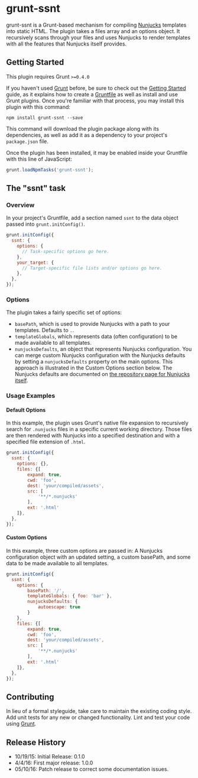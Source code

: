 # grunt-ssnt

grunt-ssnt is a Grunt-based mechanism for compiling [Nunjucks](https://mozilla.github.io/nunjucks/) templates into static HTML.  The plugin takes a files array and an options object.  It recursively scans through your files and uses Nunjucks to render templates with all the features that Nunjucks itself provides.

## Getting Started
This plugin requires Grunt `>=0.4.0`

If you haven't used [Grunt](http://gruntjs.com/) before, be sure to check out the [Getting Started](http://gruntjs.com/getting-started) guide, as it explains how to create a [Gruntfile](http://gruntjs.com/sample-gruntfile) as well as install and use Grunt plugins. Once you're familiar with that process, you may install this plugin with this command:

```shell
npm install grunt-ssnt --save
```

This command will download the plugin package along with its dependencies, as well as add it as a dependency to your project's `package.json` file.

Once the plugin has been installed, it may be enabled inside your Gruntfile with this line of JavaScript:

```js
grunt.loadNpmTasks('grunt-ssnt');
```

## The "ssnt" task

### Overview
In your project's Gruntfile, add a section named `ssnt` to the data object passed into `grunt.initConfig()`.

```js
grunt.initConfig({
  ssnt: {
    options: {
      // Task-specific options go here.
    },
    your_target: {
      // Target-specific file lists and/or options go here.
    },
  },
});
```

### Options
The plugin takes a fairly specific set of options:
* `basePath`, which is used to provide Nunjucks with a path to your templates.  Defaults to `.`.
* `templateGlobals`, which represents data (often configuration) to be made available to all templates.
* `nunjucksDefaults`, an object that represents Nunjucks configuration. You can merge custom Nunjucks configuration with the Nunjucks defaults by setting a `nunjucksDefaults` property on the main options.  This approach is illustrated in the Custom Options section below.  The Nunjucks defaults are documented on [the repository page for Nunjucks itself](https://mozilla.github.io/nunjucks/api.html#configure).

### Usage Examples

#### Default Options
In this example, the plugin uses Grunt's native file expansion to recursively search for `.nunjucks` files in a specific current working directory.  Those files are then rendered with Nunjucks into a specified destination and with a specified file extension of `.html`.

```js
grunt.initConfig({
  ssnt: {
    options: {},
    files: {[
        expand: true,
        cwd: 'foo',
        dest: 'your/compiled/assets',
        src: [
            '**/*.nunjucks'
        ],
        ext: '.html'
    ]},
  },
});
```

#### Custom Options
In this example, three custom options are passed in: A Nunjucks configuration object with an updated setting, a custom basePath, and some data to be made available to all templates.

```js
grunt.initConfig({
  ssnt: {
    options: {
        basePath: '/',
        templateGlobals: { foo: 'bar' },
        nunjucksDefaults: {
            autoescape: true
        }
    },
    files: {[
        expand: true,
        cwd: 'foo',
        dest: 'your/compiled/assets',
        src: [
            '**/*.nunjucks'
        ],
        ext: '.html'
    ]},
  },
});
```

## Contributing
In lieu of a formal styleguide, take care to maintain the existing coding style. Add unit tests for any new or changed functionality. Lint and test your code using [Grunt](http://gruntjs.com/).

## Release History
* 10/19/15: Initial Release: 0.1.0
* 4/4/16: First major release: 1.0.0
* 05/10/16: Patch release to correct some documentation issues.
